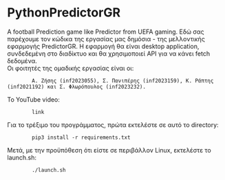# PythonPredictorGR
A football Prediction game like Predictor from UEFA gaming. 
Εδώ σας παρέχουμε τον κώδικα της εργασίας μας δημόσια - της μελλοντικής εφαρμογής PredictorGR.
Η εφαρμογή θα είναι desktop application, συνδεδεμένη στο διαδίκτυο και θα χρησιμοποιεί API για να κάνει fetch δεδομένα.  
Οι φοιτητές της ομαδικής εργασίας είναι οι:
            
            Α. Ζήσης (inf2023055), Σ. Πανιπέρης (inf2023159), Κ. Ράπτης (inf2021192) και Σ. Φλωρόπουλος (inf2023232).

            
Το YouTube video:
            
            link

            
Για το τρέξιμο του προγράμματος, πρώτα εκτελέστε σε αυτό το directory:
            
            pip3 install -r requirements.txt

            
Μετά, με την προϋπόθεση ότι είστε σε περιβάλλον Linux, εκτελέστε το launch.sh:
            
            ./launch.sh
